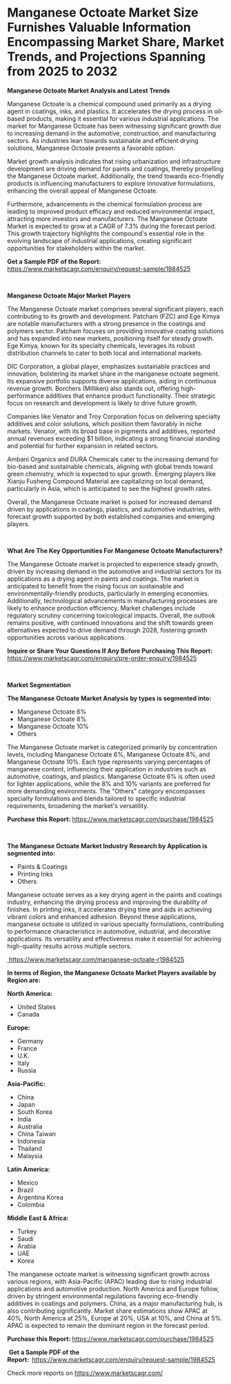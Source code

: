 <p><h1>Manganese Octoate Market Size Furnishes Valuable Information Encompassing Market Share, Market Trends, and Projections Spanning from 2025 to 2032</h1></p><p><strong>Manganese Octoate Market Analysis and Latest Trends</strong></p>
<p><p>Manganese Octoate is a chemical compound used primarily as a drying agent in coatings, inks, and plastics. It accelerates the drying process in oil-based products, making it essential for various industrial applications. The market for Manganese Octoate has been witnessing significant growth due to increasing demand in the automotive, construction, and manufacturing sectors. As industries lean towards sustainable and efficient drying solutions, Manganese Octoate presents a favorable option.</p><p>Market growth analysis indicates that rising urbanization and infrastructure development are driving demand for paints and coatings, thereby propelling the Manganese Octoate market. Additionally, the trend towards eco-friendly products is influencing manufacturers to explore innovative formulations, enhancing the overall appeal of Manganese Octoate.</p><p>Furthermore, advancements in the chemical formulation process are leading to improved product efficacy and reduced environmental impact, attracting more investors and manufacturers. The Manganese Octoate Market is expected to grow at a CAGR of 7.3% during the forecast period. This growth trajectory highlights the compound's essential role in the evolving landscape of industrial applications, creating significant opportunities for stakeholders within the market.</p></p>
<p><strong>Get a Sample PDF of the Report:&nbsp;</strong> <a href="https://www.marketscagr.com/enquiry/request-sample/1984525?utm_campaign=3127&utm_medium=2&utm_source=Github&utm_content=ia&utm_term=01042025&utm_id=manganese-octoate">https://www.marketscagr.com/enquiry/request-sample/1984525</a></p>
<p>&nbsp;</p>
<p><strong>Manganese Octoate Major Market Players</strong></p>
<p><p>The Manganese Octoate market comprises several significant players, each contributing to its growth and development. Patcham (FZC) and Ege Kimya are notable manufacturers with a strong presence in the coatings and polymers sector. Patcham focuses on providing innovative coating solutions and has expanded into new markets, positioning itself for steady growth. Ege Kimya, known for its specialty chemicals, leverages its robust distribution channels to cater to both local and international markets.</p><p>DIC Corporation, a global player, emphasizes sustainable practices and innovation, bolstering its market share in the manganese octoate segment. Its expansive portfolio supports diverse applications, aiding in continuous revenue growth. Borchers (Milliken) also stands out, offering high-performance additives that enhance product functionality. Their strategic focus on research and development is likely to drive future growth.</p><p>Companies like Venator and Troy Corporation focus on delivering specialty additives and color solutions, which position them favorably in niche markets. Venator, with its broad base in pigments and additives, reported annual revenues exceeding $1 billion, indicating a strong financial standing and potential for further expansion in related sectors.</p><p>Ambani Organics and DURA Chemicals cater to the increasing demand for bio-based and sustainable chemicals, aligning with global trends toward green chemistry, which is expected to spur growth. Emerging players like Xianju Fusheng Compound Material are capitalizing on local demand, particularly in Asia, which is anticipated to see the highest growth rates.</p><p>Overall, the Manganese Octoate market is poised for increased demand driven by applications in coatings, plastics, and automotive industries, with forecast growth supported by both established companies and emerging players.</p></p>
<p>&nbsp;</p>
<p><strong>What Are The Key Opportunities For Manganese Octoate Manufacturers?</strong></p>
<p><p>The Manganese Octoate market is projected to experience steady growth, driven by increasing demand in the automotive and industrial sectors for its applications as a drying agent in paints and coatings. The market is anticipated to benefit from the rising focus on sustainable and environmentally-friendly products, particularly in emerging economies. Additionally, technological advancements in manufacturing processes are likely to enhance production efficiency. Market challenges include regulatory scrutiny concerning toxicological impacts. Overall, the outlook remains positive, with continued innovations and the shift towards green alternatives expected to drive demand through 2028, fostering growth opportunities across various applications.</p></p>
<p><strong>Inquire or Share Your Questions If Any Before Purchasing This Report:</strong> <a href="https://www.marketscagr.com/enquiry/pre-order-enquiry/1984525?utm_campaign=3127&utm_medium=2&utm_source=Github&utm_content=ia&utm_term=01042025&utm_id=manganese-octoate">https://www.marketscagr.com/enquiry/pre-order-enquiry/1984525</a></p>
<p>&nbsp;</p>
<p><strong>Market Segmentation</strong></p>
<p><strong>The Manganese Octoate Market Analysis by types is segmented into:</strong></p>
<p><ul><li>Manganese Octoate 6%</li><li>Manganese Octoate 8%</li><li>Manganese Octoate 10%</li><li>Others</li></ul></p>
<p><p>The Manganese Octoate market is categorized primarily by concentration levels, including Manganese Octoate 6%, Manganese Octoate 8%, and Manganese Octoate 10%. Each type represents varying percentages of manganese content, influencing their application in industries such as automotive, coatings, and plastics. Manganese Octoate 6% is often used for lighter applications, while the 8% and 10% variants are preferred for more demanding environments. The "Others" category encompasses specialty formulations and blends tailored to specific industrial requirements, broadening the market's versatility.</p></p>
<p><strong>Purchase this Report:&nbsp;</strong><a href="https://www.marketscagr.com/purchase/1984525?utm_campaign=3127&utm_medium=2&utm_source=Github&utm_content=ia&utm_term=01042025&utm_id=manganese-octoate">https://www.marketscagr.com/purchase/1984525</a></p>
<p>&nbsp;</p>
<p><strong>The Manganese Octoate Market Industry Research by Application is segmented into:</strong></p>
<p><ul><li>Paints & Coatings</li><li>Printing Inks</li><li>Others</li></ul></p>
<p><p>Manganese octoate serves as a key drying agent in the paints and coatings industry, enhancing the drying process and improving the durability of finishes. In printing inks, it accelerates drying time and aids in achieving vibrant colors and enhanced adhesion. Beyond these applications, manganese octoate is utilized in various specialty formulations, contributing to performance characteristics in automotive, industrial, and decorative applications. Its versatility and effectiveness make it essential for achieving high-quality results across multiple sectors.</p></p>
<p><a href="https://www.marketscagr.com/manganese-octoate-r1984525?utm_campaign=3127&utm_medium=2&utm_source=Github&utm_content=ia&utm_term=01042025&utm_id=manganese-octoate">&nbsp;https://www.marketscagr.com/manganese-octoate-r1984525</a></p>
<p><strong>In terms of Region, the Manganese Octoate Market Players available by Region are:</strong></p>
<p>
    <p> <strong> North America: </strong>
        <ul>
            <li>United States</li>
            <li>Canada</li>
        </ul>
        </p> 
    <p> <strong> Europe: </strong>
        <ul>
            <li>Germany</li>
            <li>France</li>
            <li>U.K.</li>
            <li>Italy</li>
            <li>Russia</li>
        </ul>
        </p> 
    <p> <strong> Asia-Pacific: </strong>
        <ul>
            <li>China</li>
            <li>Japan</li>
            <li>South Korea</li>
            <li>India</li>
            <li>Australia</li>
            <li>China Taiwan</li>
            <li>Indonesia</li>
            <li>Thailand</li>
            <li>Malaysia</li>
        </ul>
        </p> 
    <p> <strong> Latin America: </strong>
        <ul>
            <li>Mexico</li>
            <li>Brazil</li>
            <li>Argentina Korea</li>
            <li>Colombia</li>
        </ul>
        </p> 
    <p> <strong> Middle East & Africa: </strong>
        <ul>
            <li>Turkey</li>
            <li>Saudi</li>
            <li>Arabia</li>
            <li>UAE</li>
            <li>Korea</li>
        </ul>
    </p>
    </p>
<p><p>The manganese octoate market is witnessing significant growth across various regions, with Asia-Pacific (APAC) leading due to rising industrial applications and automotive production. North America and Europe follow, driven by stringent environmental regulations favoring eco-friendly additives in coatings and polymers. China, as a major manufacturing hub, is also contributing significantly. Market share estimations show APAC at 40%, North America at 25%, Europe at 20%, USA at 10%, and China at 5%. APAC is expected to remain the dominant region in the forecast period.</p></p>
<p><strong>Purchase this Report: </strong><a href="https://www.marketscagr.com/purchase/1984525?utm_campaign=3127&utm_medium=2&utm_source=Github&utm_content=ia&utm_term=01042025&utm_id=manganese-octoate">https://www.marketscagr.com/purchase/1984525</a></p>
<p>&nbsp;<strong>Get a Sample PDF of the Report:&nbsp;&nbsp;</strong><a href="https://www.marketscagr.com/enquiry/request-sample/1984525?utm_campaign=3127&utm_medium=2&utm_source=Github&utm_content=ia&utm_term=01042025&utm_id=manganese-octoate">https://www.marketscagr.com/enquiry/request-sample/1984525</a></p>
<p><strong></strong></p>
<p>Check more reports on <a href="https://www.marketscagr.com/?utm_campaign=3127&utm_medium=2&utm_source=Github&utm_content=ia&utm_term=01042025&utm_id=manganese-octoate">https://www.marketscagr.com/</a></p>